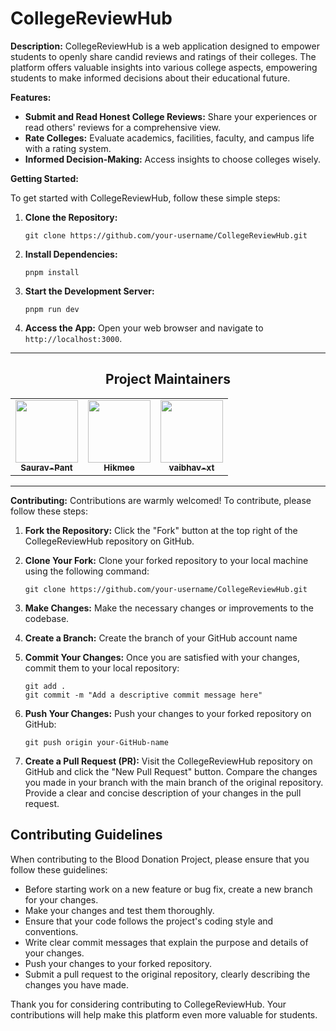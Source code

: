 # CollegeReviewHub

**Description:**
CollegeReviewHub is a web application designed to empower students to openly share candid reviews and ratings of their colleges. The platform offers valuable insights into various college aspects, empowering students to make informed decisions about their educational future.

**Features:**
- **Submit and Read Honest College Reviews:** Share your experiences or read others' reviews for a comprehensive view.
- **Rate Colleges:** Evaluate academics, facilities, faculty, and campus life with a rating system.
- **Informed Decision-Making:** Access insights to choose colleges wisely.

**Getting Started:**

To get started with CollegeReviewHub, follow these simple steps:

1. **Clone the Repository:** 
   ```shell
   git clone https://github.com/your-username/CollegeReviewHub.git
   ```

2. **Install Dependencies:** 
   ```shell
   pnpm install
   ```

3. **Start the Development Server:** 
   ```shell
   pnpm run dev
   ```

4. **Access the App:** 
   Open your web browser and navigate to `http://localhost:3000`.

---

<div align="center">

<h2 align=center>Project Maintainers</h2> 
<table align="center">
  <tr>
    <td align="center">
      <a href="https://github.com/marshadkhn">
        <img src="https://avatars.githubusercontent.com/u/103263909?v=4" width="100px" alt=""/>
        <br />
        <sub><b>Saurav-Pant</b></sub>
      </a>
    </td>
    <td align="center">
      <a href="https://github.com/Adityamishra9719">
        <img src="https://avatars.githubusercontent.com/u/89774623?v=4" width="100px" alt=""/>
        <br />
        <sub><b>Hikmee</b></sub>
      </a>
    </td>
    <td align="center">
      <a href="https://github.com/Abdul-365">
        <img src="https://avatars.githubusercontent.com/u/90946899?v=4" width="100px" alt=""/>
        <br />
        <sub><b>vaibhav-xt</b></sub>
      </a>
    </td>
  </tr>
</table>
</div>

---

**Contributing:**
Contributions are warmly welcomed! To contribute, please follow these steps:

1. **Fork the Repository:** Click the "Fork" button at the top right of the CollegeReviewHub repository on GitHub.

2. **Clone Your Fork:** Clone your forked repository to your local machine using the following command:
   ```shell
   git clone https://github.com/your-username/CollegeReviewHub.git
   ```

3. **Make Changes:** Make the necessary changes or improvements to the codebase.

4. **Create a Branch:** Create the branch of your GitHub account name

5. **Commit Your Changes:** Once you are satisfied with your changes, commit them to your local repository:
   ```shell
   git add .
   git commit -m "Add a descriptive commit message here"
   ```

6. **Push Your Changes:** Push your changes to your forked repository on GitHub:
   ```shell
   git push origin your-GitHub-name
   ```

7. **Create a Pull Request (PR):** Visit the CollegeReviewHub repository on GitHub and click the "New Pull Request" button. Compare the changes you made in your branch with the main branch of the original repository. Provide a clear and concise description of your changes in the pull request.


## Contributing Guidelines
When contributing to the Blood Donation Project, please ensure that you follow these guidelines:
- Before starting work on a new feature or bug fix, create a new branch for your changes.
- Make your changes and test them thoroughly.
- Ensure that your code follows the project's coding style and conventions.
- Write clear commit messages that explain the purpose and details of your changes.
- Push your changes to your forked repository.
- Submit a pull request to the original repository, clearly describing the changes you have made.

Thank you for considering contributing to CollegeReviewHub. Your contributions will help make this platform even more valuable for students.
```
